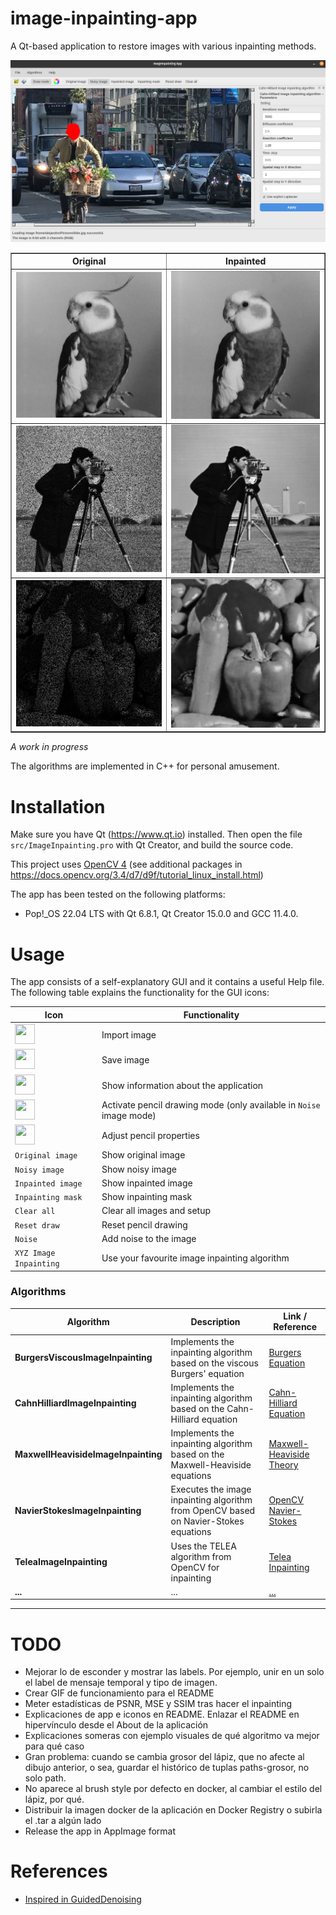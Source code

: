 # image-inpainting-app
A Qt-based application to restore images with various inpainting methods.

<p align="center">
  <img src="./assets/app_main.png" alt="Application main window" title="Application main window" />
</p>

<table border="1" style="border-collapse: collapse; text-align: center;">
  <tr>
    <th>Original</th>
    <th>Inpainted</th>
  </tr>
  <tr>
    <td><img src="./assets/bird.png" alt="bird" title="bird" style="width: 350px;" /></td>
    <td><img src="./assets/bald_bird.png" alt="bald_bird" title="bald_bird" style="width: 350px;" /></td>
  </tr>
  <tr>
    <td><img src="./assets/input1.png" alt="input1" title="input1" style="width: 350px;" /></td>
    <td><img src="./assets/result1.png" alt="result1" title="result1" style="width: 350px;" /></td>
  </tr>
  <tr>
    <td><img src="./assets/input2.png" alt="input2" title="input2" style="width: 350px;" /></td>
    <td><img src="./assets/result2.png" alt="result2" title="result2" style="width: 350px;" /></td>
  </tr>
</table>

_A work in progress_

The algorithms are implemented in C++ for personal amusement.

# Installation

Make sure you have Qt (https://www.qt.io) installed. Then open the file ```src/ImageInpainting.pro``` with Qt Creator, and build the source code. 

This project uses [OpenCV 4](https://github.com/opencv/opencv/tree/4.10.0) (see additional packages in https://docs.opencv.org/3.4/d7/d9f/tutorial_linux_install.html)

The app has been tested on the following platforms:

* Pop!_OS 22.04 LTS with Qt 6.8.1, Qt Creator 15.0.0 and GCC 11.4.0.

# Usage

The app consists of a self-explanatory GUI and it contains a useful Help file. The following table explains the functionality for the GUI icons:

| Icon | Functionality |
|---------- | ---------- |
| <img src="./src/ImageInpainting/icons/open.ico" width="32" height="32"> | Import image |
| <img src="./src/ImageInpainting/icons/save.ico" width="32" height="32"> | Save image |
| <img src="./src/ImageInpainting/icons/about.ico" width="32" height="32"> | Show information about the application |
| <img src="./src/ImageInpainting/icons/pencil.ico" width="32" height="32"> | Activate pencil drawing mode (only available in `Noise` image mode) |
| <img src="./src/ImageInpainting/icons/pencil_color.ico" width="32" height="32"> | Adjust pencil properties |
| `Original image` | Show original image |
| `Noisy image` | Show noisy image |
| `Inpainted image` | Show inpainted image |
| `Inpainting mask` | Show inpainting mask |
| `Clear all` | Clear all images and setup |
| `Reset draw` | Reset pencil drawing |
| `Noise` | Add noise to the image |
| `XYZ Image Inpainting` | Use your favourite image inpainting algorithm |

### Algorithms

| Algorithm | Description | Link / Reference |
|-----------|-------------|---------------------|
| **BurgersViscousImageInpainting** | Implements the inpainting algorithm based on the viscous Burgers' equation | [Burgers Equation](https://arxiv.org/abs/2412.11946) |
| **CahnHilliardImageInpainting** | Implements the inpainting algorithm based on the Cahn-Hilliard equation  | [Cahn-Hilliard Equation](https://arxiv.org/abs/2412.11946) |
| **MaxwellHeavisideImageInpainting** | Implements the inpainting algorithm based on the Maxwell-Heaviside equations | [Maxwell-Heaviside Theory](https://arxiv.org/abs/2412.11946) |
| **NavierStokesImageInpainting** | Executes the image inpainting algorithm from OpenCV based on Navier-Stokes equations | [OpenCV Navier-Stokes](https://docs.opencv.org/3.4/d7/d8b/group__photo__inpaint.html#gga8c5f15883bd34d2537cb56526df2b5d6a05e763003a805e6c11c673a9f4ba7d07) |
| **TeleaImageInpainting** | Uses the TELEA algorithm from OpenCV for inpainting | [Telea Inpainting](https://docs.opencv.org/3.4/d7/d8b/group__photo__inpaint.html#gga8c5f15883bd34d2537cb56526df2b5d6a892824c38e258feb5e72f308a358d52e) |
| **...** | ... | [...]() |

---
# TODO
* Mejorar lo de esconder y mostrar las labels. Por ejemplo, unir en un solo el label de mensaje temporal y tipo de imagen.
* Crear GIF de funcionamiento para el README
* Meter estadísticas de PSNR, MSE y SSIM tras hacer el inpainting
* Explicaciones de app e iconos en README. Enlazar el README en hipervínculo desde el About de la aplicación
* Explicaciones someras con ejemplo visuales de qué algoritmo va mejor para qué caso
* Gran problema: cuando se cambia grosor del lápiz, que no afecte al dibujo anterior, o sea, guardar el histórico de tuplas paths-grosor, no solo path.
* No aparece al brush style por defecto en docker, al cambiar el estilo del lápiz, por qué. 
* Distribuir la imagen docker de la aplicación en Docker Registry o subirla el .tar a algún lado
* Release the app in AppImage format 

# References
* [Inspired in GuidedDenoising](https://github.com/bldeng/GuidedDenoising)
